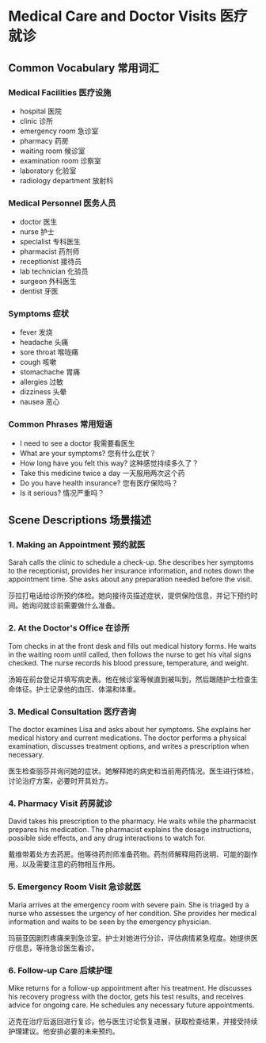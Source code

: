 # Medical Care and Doctor Visits 医疗就诊

## Common Vocabulary 常用词汇

### Medical Facilities 医疗设施
- hospital 医院
- clinic 诊所
- emergency room 急诊室
- pharmacy 药房
- waiting room 候诊室
- examination room 诊察室
- laboratory 化验室
- radiology department 放射科

### Medical Personnel 医务人员
- doctor 医生
- nurse 护士
- specialist 专科医生
- pharmacist 药剂师
- receptionist 接待员
- lab technician 化验员
- surgeon 外科医生
- dentist 牙医

### Symptoms 症状
- fever 发烧
- headache 头痛
- sore throat 喉咙痛
- cough 咳嗽
- stomachache 胃痛
- allergies 过敏
- dizziness 头晕
- nausea 恶心

### Common Phrases 常用短语
- I need to see a doctor 我需要看医生
- What are your symptoms? 您有什么症状？
- How long have you felt this way? 这种感觉持续多久了？
- Take this medicine twice a day 一天服用两次这个药
- Do you have health insurance? 您有医疗保险吗？
- Is it serious? 情况严重吗？

## Scene Descriptions 场景描述

### 1. Making an Appointment 预约就医
Sarah calls the clinic to schedule a check-up. She describes her symptoms to the receptionist, provides her insurance information, and notes down the appointment time. She asks about any preparation needed before the visit.

莎拉打电话给诊所预约体检。她向接待员描述症状，提供保险信息，并记下预约时间。她询问就诊前需要做什么准备。

### 2. At the Doctor's Office 在诊所
Tom checks in at the front desk and fills out medical history forms. He waits in the waiting room until called, then follows the nurse to get his vital signs checked. The nurse records his blood pressure, temperature, and weight.

汤姆在前台登记并填写病史表。他在候诊室等候直到被叫到，然后跟随护士检查生命体征。护士记录他的血压、体温和体重。

### 3. Medical Consultation 医疗咨询
The doctor examines Lisa and asks about her symptoms. She explains her medical history and current medications. The doctor performs a physical examination, discusses treatment options, and writes a prescription when necessary.

医生检查丽莎并询问她的症状。她解释她的病史和当前用药情况。医生进行体检，讨论治疗方案，必要时开具处方。

### 4. Pharmacy Visit 药房就诊
David takes his prescription to the pharmacy. He waits while the pharmacist prepares his medication. The pharmacist explains the dosage instructions, possible side effects, and any drug interactions to watch for.

戴维带着处方去药房。他等待药剂师准备药物。药剂师解释用药说明、可能的副作用，以及需要注意的药物相互作用。

### 5. Emergency Room Visit 急诊就医
Maria arrives at the emergency room with severe pain. She is triaged by a nurse who assesses the urgency of her condition. She provides her medical information and waits to be seen by the emergency physician.

玛丽亚因剧烈疼痛来到急诊室。护士对她进行分诊，评估病情紧急程度。她提供医疗信息，等待急诊医生看诊。

### 6. Follow-up Care 后续护理
Mike returns for a follow-up appointment after his treatment. He discusses his recovery progress with the doctor, gets his test results, and receives advice for ongoing care. He schedules any necessary future appointments.

迈克在治疗后返回进行复诊。他与医生讨论恢复进展，获取检查结果，并接受持续护理建议。他安排必要的未来预约。 